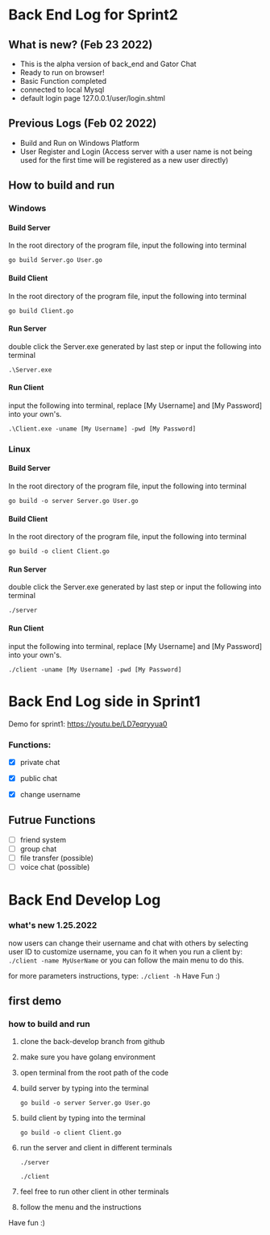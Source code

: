 # Back End Log for Sprint2

## What is new? (Feb 23 2022)

 - This is the alpha version of back_end and Gator Chat
 - Ready to run on browser!
 - Basic Function completed
 - connected to local Mysql
 - default login page 127.0.0.1/user/login.shtml

## Previous Logs (Feb 02 2022)

 - Build and Run on Windows Platform
 - User Register and Login (Access server with a user name is not being used for the first time will be registered as a new user directly)

## How to build and run
### Windows
#### Build Server
In the root directory of the program file, input the following into terminal
```
go build Server.go User.go
```
#### Build Client
In the root directory of the program file, input the following into terminal
```
go build Client.go
```
#### Run Server
double click the Server.exe generated by last step or input the following into terminal
```
.\Server.exe
```
#### Run Client
input the following into terminal, replace [My Username] and [My Password] into your own's.
```
.\Client.exe -uname [My Username] -pwd [My Password]
```
    
### Linux
#### Build Server
In the root directory of the program file, input the following into terminal
```
go build -o server Server.go User.go
```
#### Build Client
In the root directory of the program file, input the following into terminal
```
go build -o client Client.go
```
#### Run Server
double click the Server.exe generated by last step or input the following into terminal
```
./server
```
#### Run Client
input the following into terminal, replace [My Username] and [My Password] into your own's.
```
./client -uname [My Username] -pwd [My Password]
```



# Back End Log side in Sprint1

Demo for sprint1: https://youtu.be/LD7eqryyua0

 ### Functions:

  - [x] private chat
  - [x] public chat
  - [x] change username


## Futrue Functions
  - [ ] friend system
  - [ ] group chat
  - [ ] file transfer (possible)
  - [ ] voice chat (possible)

# Back End Develop Log

### what's new 1.25.2022 ###

now users can change their username and chat with others by selecting user ID
to customize username, you can fo it when you run a client by:
     ```
    ./client -name MyUserName
    ```
or you can follow the main menu to do this.

for more parameters instructions, type:
    ```
    ./client -h
    ```
Have Fun :)

## first demo

### how to build and run

1. clone the back-develop branch from github

2. make sure you have golang environment

3. open terminal from the root path of the code

4. build server by typing into the terminal

    ```
    go build -o server Server.go User.go
    ```

    

5. build client by typing into the terminal

    ```
    go build -o client Client.go
    ```

    

6. run the server and client in different terminals

    ```
    ./server
    ```

    ```
    ./client
    ```

7. feel free to run other client in other terminals

8. follow the menu and the instructions

Have fun :)
